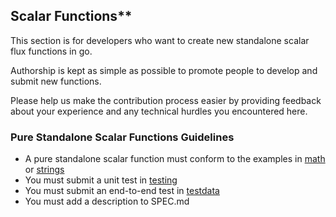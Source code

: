## Scalar Functions**

This section is for developers who want to create new standalone scalar flux functions in go. 

Authorship is kept as simple as possible to promote people to develop and submit new functions. 

Please help us make the contribution process easier by providing feedback about your experience and any technical hurdles you encountered here. 

### **Pure Standalone Scalar Functions Guidelines**

- A pure standalone scalar function must conform to the examples in [math](https://github.com/influxdata/flux/tree/master/stdlib/math) or [strings](https://github.com/influxdata/flux/tree/master/stdlib/strings)
- You must submit a unit test in [testing](https://github.com/influxdata/flux/tree/master/stdlib/testing)
- You must submit an end-to-end test in [testdata](https://github.com/influxdata/flux/tree/master/stdlib/testing/testdata) 
- You must  add a description to SPEC.md